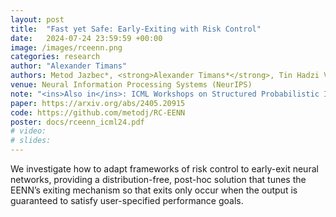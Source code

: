 ```yaml
---
layout: post
title:  "Fast yet Safe: Early-Exiting with Risk Control"
date:   2024-07-24 23:59:59 +00:00
image: /images/rceenn.png
categories: research
author: "Alexander Timans"
authors: Metod Jazbec*, <strong>Alexander Timans*</strong>, Tin Hadzi Veljkovic, Kaspar Sakmann, Dan Zhang, Christian Naesseth, Eric Nalisnick
venue: Neural Information Processing Systems (NeurIPS)
note: "<ins>Also in</ins>: ICML Workshops on Structured Probabilistic Inference and Generative Modelling & Efficient Systems for Foundation Models <br>* Equal contribution"
paper: https://arxiv.org/abs/2405.20915
code: https://github.com/metodj/RC-EENN
poster: docs/rceenn_icml24.pdf
# video: 
# slides:
---
```


We investigate how to adapt frameworks of risk control to early-exit neural networks, providing a distribution-free, post-hoc solution that tunes the EENN’s exiting mechanism so that exits only occur when the output is guaranteed to satisfy user-specified performance goals.